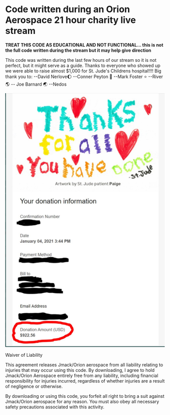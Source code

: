 # Code written during an Orion Aerospace 21 hour charity live stream
<b>TREAT THIS CODE AS EDUCATIONAL AND NOT FUNCTIONAL... this is not the full code written during the stream but it may help give direction</b>
<p>This code was written during the last few hours of our stream so it is not perfect, but it might serve as a guide. Thanks to everyone who showed up we were able to raise almost $1,000 for St. Jude's Childrens hospital!!!! 
Big thank you to: 
--David Nerlove🌔 
--Conner Peyton 🚀 
--Mark Foster ⭐ 
--River 🌎 
-- Joe Barnard 🌏 
--Nedos</p>
<img src="dono.PNG">


Waiver of Liability

This agreement releases Jmack/Orion aerospace from all liability relating to injuries that may occur using this code. By downloading, I agree to hold Jmack/Orion Aerospace entirely free from any liability, including financial responsibility for injuries incurred, regardless of whether injuries are a result of negligence or otherwise.

By downloading or using this code, you forfeit all right to bring a suit against Jmack/Orion aerospace for any reason. You must also obey all necessary safety precautions associated with this activity. 

